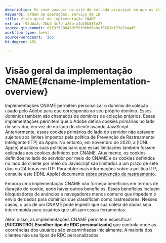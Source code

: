 ```yaml
---
description: Se você possuir um site de entrada principal em que os clientes possam ser identificados antes que visitem outros domínios, um CNAME poderá ativar o rastreamento entre domínios nos navegadores que não aceitam cookies de terceiros (como o Safari).
keywords: ordem de operações, serviço de ID
title: Visão geral da implementação CNAME
exl-id: f95dda3c-7bb2-4c7d-a25a-a4d20b58fe27
source-git-commit: 61f9f1888430ff0fdbb90a8cf6561bf23d204a45
workflow-type: tm+mt
source-wordcount: '266'
ht-degree: 45%

---
```


# Visão geral da implementação CNAME{#cname-implementation-overview}

Implementações CNAME permitem personalizar o domínio de coleção usado pelo Adobe para que corresponda ao seu próprio domínio. Esses domínios também são chamados de domínios de coleção próprios. Essas implementações permitem que o Adobe defina cookies primários no lado do servidor, em vez de no lado do cliente usando JavaScript. Anteriormente, esses cookies primários do lado do servidor não estavam sujeitos aos limites impostos pela política de Prevenção de Rastreamento Inteligente (ITP) da Apple. No entanto, em novembro de 2020, a [!DNL Apple] atualizou suas políticas para que essas limitações também fossem aplicadas aos cookies definidos por CNAME. Atualmente, os cookies definidos no lado do servidor por meio do CNAME e os cookies definidos no lado do cliente por meio do Javascript são limitados a um prazo de sete dias ou 24 horas em ITP. Para obter mais informações sobre a política ITP, consulte este [!DNL Apple] documento [sobre prevenção de rastreamento](https://webkit.org/tracking-prevention/#intelligent-tracking-prevention-itp).

Embora uma implementação CNAME não forneça benefícios em termos de duração do cookie, pode haver outros benefícios. Esses benefícios incluem bloqueadores de anúncios e navegadores menos comuns que impedem o envio de dados para domínios que classificam como rastreadores. Nesses casos, o uso de um CNAME pode impedir que sua coleta de dados seja interrompida para usuários que utilizam essas ferramentas.

Além disso, as implementações CNAME permitem especificar **[!UICONTROL Escolher tipo de RDC personalizado]** que controla onde as ocorrências dos usuários são encaminhadas inicialmente. A maioria dos clientes não usa tipos de RDC personalizados.
